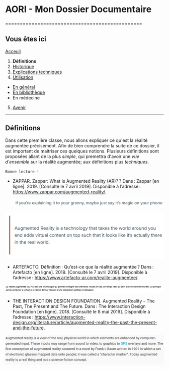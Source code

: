 # AORI - Mon Dossier Documentaire
===============================================

## Vous êtes ici  
[Acceuil](Introduction.md)

1. **Définitions**  
2. [Historique](Histoire.md)
3. [Explications techniques](Fonctionnement.md)
4. [Utilisation](utilisation.md)
  + [En général](engeneral.md)
  + [En bibliothèque](bibli.md)
  + En médecine
 5. [Avenir](Avenir.md)

-----------------------------------------------
 
 ## Définitions  
 Dans cette première classe, nous allons expliquer ce qu'est la réalité augmentée précisément. Afin de bien comprendre la suite de ce dossier, il est important de maitriser ces quelques notions. Plusieurs définitions sont proposées allant de la plus *simple*, qui premettra d'avoir une *vue d'ensemble* sur la réalité augmentée; aux définitions plus *techniques*.  
 
 ````
 Bonne lecture !
 ````
* ZAPPAR. Zappar: What Is Augmented Reality (AR)? ? Dans : Zappar [en ligne]. 2019. [Consulté le 7 avril 2019]. Disponible à l’adresse : https://www.zappar.com/augmented-reality/.

  ![blague](/Images/defrire.JPG)
  
![Définition de base](/Images/def2.JPG)

* ARTEFACTO. Définition : Qu’est-ce que la réalité augmentée ? Dans : Artefacto [en ligne]. 2018. [Consulté le 7 avril 2019]. Disponible à l’adresse : https://www.artefacto-ar.com/realite-augmentee/.  

 ![Définition plus précise](/Images/def11.JPG)
 
 * THE INTERACTION DESIGN FOUNDATION. Augmented Reality – The Past, The Present and The Future. Dans : The Interaction Design Foundation [en ligne]. 2018. [Consulté le 8 mai 2019]. Disponible à l’adresse : https://www.interaction-design.org/literature/article/augmented-reality-the-past-the-present-and-the-future.
 
 ![Définition plus technique](/Images/def3.JPG)
 
 
